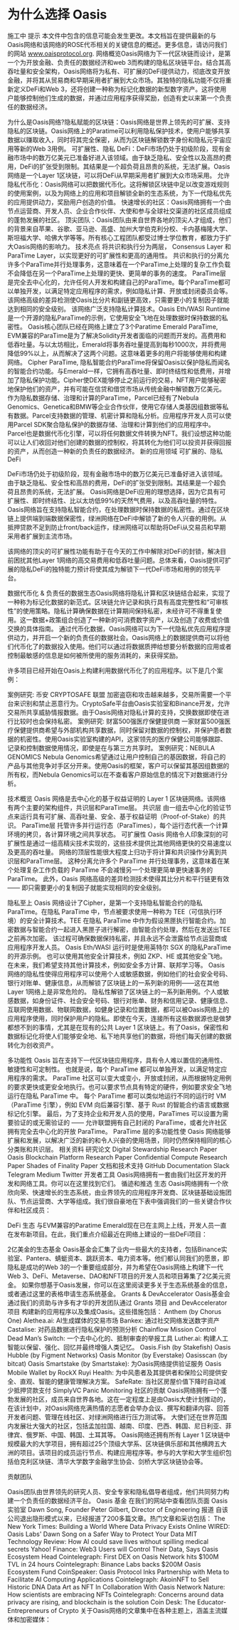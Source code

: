 # 为什么选择 Oasis

施工中
提示
本文件中包含的信息可能会发生更改。本文档旨在提供最新的与Oasis网络和该网络的ROSE代币相关的关键信息的概述。更多信息，请访问我们的网站 www.oaisprotocol.org.
网络概览​
Oasis网络为下一代区块链而设计，是第一个为开放金融、负责任的数据经济和web 3而构建的隐私区块链平台。结合其高吞吐量和安全架构，Oasis网络将为私有、可扩展的DeFi提供动力，彻底改变开放金融，并将其从贸易商和早期采用者扩展到大众市场。其独特的隐私功能不仅将重新定义DeFi和Web 3，还将创建一种称为标记化数据的新型数字资产。这将使用户能够控制他们生成的数据，并通过应用程序获得奖励，创造有史以来第一个负责任的数据经济。

为什么是Oasis网络?​
隐私赋能的区块链：Oasis网络是世界上领先的可扩展、支持隐私的区块链。Oasis网络上的Paratime可以利用隐私保护技术，使用户能够共享数据以赚取收入，同时将其完全保密，从而为区块链解锁数字身份和隐私元宇宙应用等新的Web 3用例。
可扩展性、隐私 DeFi：DeFi市场仍处于初级阶段，现有金融市场中的数万亿美元已准备好进入该领域。由于缺乏隐私、安全性以及高昂的费用，DeFi的扩张受到限制。其结果是一个超负荷且昂贵的系统，无法扩展。Oasis网络是一个Layer 1区块链，可以将DeFi从早期采用者扩展到大众市场采用。
允许隐私代币化：Oasis网络可以把数据代币化。这将解锁区块链中足以改变游戏规则的使用案例，以及为网络上的应用和项目解锁全新的生态系统，为下一代隐私优先的应用提供动力，奖励用户创造的价值。
快速增长的社区：Oasis网络拥有一个由节点运营商、开发人员、企业合作伙伴、大使和参与全球社交渠道的社区成员组成的蓬勃发展的社区。
顶尖团队：Oasis团队由来自世界各地的顶尖人才组成，他们的背景来自苹果、谷歌、亚马逊、高盛、加州大学伯克利分校、卡内基梅隆大学、斯坦福大学、哈佛大学等等。所有核心工程团队都受过博士学位教育，都致力于扩大Oasis网络的影响力。
技术亮点
将共识和执行分为两层， Consensus Layer 和 ParaTime Layer，以实现更好的可扩展性和更高的通用性。
共识和执行的分离允许多个ParaTime并行处理事务，这意味着在一个ParaTime上处理的复杂工作负载不会降低在另一个ParaTime上处理的更快、更简单的事务的速度。
ParaTime层是完全去中心化的，允许任何人开发和构建自己的ParaTime。每个ParaTime都可以单独开发，以满足特定应用程序的需求，例如隐私计算、开放或封闭委员会等。
该网络高级的差异检测使Oasis比分片和副链更高效，只需要更小的复制因子就能达到相同的安全级别。
该网络广泛支持隐私计算技术。Oasis Eth/WASI Runtime是一个开源的隐私ParaTime的示例，它使用安全飞地在处理数据时保持数据的私密性。
Oasis核心团队已经在网络上建立了3个Paratime
Emerald ParaTime, EVM兼容的ParaTime是为了解决Solidity开发者面临的问题而开发的。高费用和低吞吐量。与以太坊相比，Emerald将事务吞吐量提高到每秒1000次，并将费用降低99%以上，从而解决了这两个问题。这意味着更多的用户将能够使用和构建网络。
Cipher ParaTime, 隐私智能合约ParaTime将保留Oasis以保护隐私而闻名的智能合约功能。与Emerald一样，它拥有高吞吐量、即时终结性和低费用，并增加了隐私保护功能。Cipher使DEX能够停止之前运行的交易，NFT用户能够秘密地保护他们的资产，并有可能在信贷和借贷市场从传统金融中解锁数万亿美元。
作为隐私数据存储、治理和计算的ParaTime，Parcel已经有了Nebula Genomics、Genetica和BMW等企业合作伙伴，使用它存储人类基因组数据等私有数据。Parcel支持数据的管理、机密计算和隐私分析。应用程序开发人员可以使用Parcel SDK聚合隐私保护的数据存储、治理和计算到他们的应用程序中。Parcel也是数据代币化引擎，可以将任何数据文件转换为NFT。我们设想这种功能可以让人们收回对他们创建的数据的控制权，将其转化为他们可以投资并获得回报的资产，从而创造一种新的负责任的数据经济。
新的应用领域​
可扩展的、隐私 DeFi​

DeFi市场仍处于初级阶段，现有金融市场中的数万亿美元已准备好进入该领域。由于缺乏隐私、安全性和高昂的费用，DeFi的扩张受到限制。其结果是一个超负荷且昂贵的系统，无法扩展。
Oasis网络是DeFi应用的理想选择，因为它具有可扩展性、即时终结性、比以太坊低99%的天然气费用，以及高吞吐量的特性。
Oasis网络旨在支持隐私智能合约，在处理数据时保持数据的私密性。通过在区块链上提供端到端数据保密性，绿洲网络在DeFi中解锁了新的令人兴奋的用例。从抵押贷款不足到防止front/back运作，绿洲网络可以帮助将DeFi从交易员和早期采用者扩展到主流市场。

该网络的顶尖的可扩展性功能有助于在今天的工作中解除对DeFi的封锁，解决目前困扰其他Layer 1网络的高交易费用和低吞吐量问题。总体来看，Oasis提供可扩展的隐私DeFi的独特能力预计将使其成为解锁下一代DeFi市场和用例的领先平台。

数据代币化 & 负责任的数据生态​
Oasis网络将隐私计算和区块链结合起来，实现了一种称为标记化数据的新范式。区块链允许记录和执行具有高度完整性和“可审核性”的使用策略。隐私计算确保数据在计算期间保持私密，未经许可不得重复使用。这一数据+政策组合创造了一种新的可消费数字资产，以及创造了收费或价值交换的具体指南。
通过代币化数据，Oasis网络可以为下一代隐私优先应用程序提供动力，并开启一个新的负责任的数据社会。Oasis网络上的数据提供商可以将他们代币化了的数据投入使用。他们可以通过将数据质押给想要分析数据的应用或者控制最敏感的信息是如何被所使用的服务消耗的，来获得奖励。

许多项目已经开始在Oasis上构建利用数据代币化了的应用程序。以下是几个案例：

案例研究: 币安 CRYPTOSAFE 联盟
加密盗窃和攻击越来越多，交易所需要一个平台来识别和禁止恶意行为。CryptoSafe平台由Oasis实验室和Binance开发，允许交易所共享威胁情报数据。由于Oasis网络对隐私计算的支持，交换数据即使在进行比较时也会保持私密。
案例研究: 财富500强医疗保健提供商
一家财富500强医疗保健提供商希望与外部机构共享数据，同时保留对数据的控制权，并保护患者数据的机密性。使用Oasis实验室构建的API，这家领先的医疗保健公司能够跟踪、记录和控制数据使用情况，即使是在与第三方共享时。
案例研究：NEBULA GENOMICS
Nebula Genomics希望通过让用户控制自己的基因数据，将自己的产品与其他竞争对手区分开来。使用Oasis的框架，客户可以保留其基因组数据的所有权，而Nebula Genomics可以在不查看客户原始信息的情况下对数据进行分析。

技术概览
Oasis 网络是去中心化的基于权益证明的 Layer 1 区块链网络。该网络有两个主要的架构组件，共识层和ParaTime层。
共识层 由一组去中心化的验证节点来运行具有可扩展、高吞吐量、安全、基于权益证明（Proof-of-Stake）的共识。
ParaTime层 托管许多并行运行态（ParaTimes），每个运行态代表一个计算环境的拷贝，各计算环境之间共享状态。
可扩展性​
Oasis 网络令人印象深刻的可扩展性是通过一组高精尖技术实现的，这些技术提供比其他网络更快的交易速度以及更高的吞吐量。 网络的顶层性能很大程度上归功于将计算和共识操作分离到共识层和ParaTime层。 这种分离允许多个 ParaTime 并行处理事务，这意味着在某个处理复杂工作负载的 ParaTime 不会减慢另一个处理更简单更快速事务的 ParaTime。 此外，Oasis 网络高级的差异检测技术使得其比分片和平行链更有效 —— 即只需要更小的复制因子就能实现相同的安全级别。

隐私至上
Oasis 网络设计了Cipher，是第一个支持隐私智能合约的隐私 ParaTime。在隐私 ParaTime 中，节点被要求使用一种称为 TEE（可信执行环境）的安全计算技术。TEE 在隐私 ParaTime 中作为假设黑匣执行智能合约。加密数据与智能合约一起进入黑匣子进行解密，由智能合约处理，然后在发送出TEE之前再次加密。 该过程可确保数据保持私密，并且永远不会泄露给节点运营商或应用程序开发人员。
Oasis Eth/WASI 运行时是使用英特尔 SGX 的隐私ParaTime的开源示例。 也可以使用其他安全计算技术，例如 ZKP、HE 或其他安全飞地。 在未来，我们希望支持其他计算技术，例如安全多方计算、联邦学习等。
Oasis 网络的隐私性使得应用程序可以使用个人或敏感数据，例如他们的社会安全号码、银行对账单、健康信息，从而解锁了区块链上的一系列新的用例——这在其他Layer 1网络上是非常危险的。
隐私性解锁了区块链上的一系列新用例。个人或敏感数据，如身份证件、社会安全号码、银行对账单、财务和信用记录、健康信息、互联网使用数据、物联网数据，如健身记录和位置数据，都可以被Oasis网络上的应用程序使用，同时保护用户的隐私。即使在今天，连接所有这些数据源也是做梦都想不到的事情，尤其是在现有的公共 Layer 1 区块链上。有了Oasis，保密性和数据标记化将使人们能够安全地、私下地共享他们的数据，将他们每天创建的数据转化为创收资产。

多功能性
Oasis 旨在支持下一代区块链应用程序，具有令人难以置信的通用性、敏捷性和可定制性。 也就是说，每个 ParaTime 都可以单独开发，以满足特定应用程序的需求。 ParaTime 社区可以变大或变小，开放或封闭，从而根据特定用例的要求更快或更安全地执行。也可以要求节点具有特定的硬件，例如要求安全飞地运行在隐私 ParaTime 中。 每个 ParaTime 都可以类似地运行不同的运行时 VM（ParaTime 引擎），例如 EVM 向后兼容引擎、基于 Rust 的智能合约语言或数据标记化引擎。 最后，为了支持企业和开发人员的使用，ParaTimes 可以设置为需要验证的或无需验证的 —— 允许联盟拥有自己封闭的 ParaTime，或者允许社区拥有完全去中心化的开放 ParaTime。
ParaTime 层的多功能性使 Oasis 网络能够扩展和发展，以解决广泛的新的和令人兴奋的使用场景，同时仍然保持相同的核心分类账和共识层。
相关资料
研究论文
Digital Stewardship Research Paper
Oasis Blockchain Platform Research Paper
Confidential Compute Research Paper
Shades of Finality Paper
文档和技术支持
GitHub
Documentation
Slack
Telegram
Medium
Twitter
开发者工具
Oasis网络拥有一套由我们社区开发的开发和网络工具。你可以在这里找到它们。
循迹和推选​
生态
Oasis网络拥有一个欣欣向荣、快速增长的生态系统，由业界领先的应用程序开发商、区块链基础设施团队、节点运营商、大学等组成。我们很自豪地在下表中强调我们的一些关键合作伙伴和社区成员：

DeFi 生态
与EVM兼容的Paratime Emerald现在已在主网上上线，开发人员一直在发布新项目。在此，我们重点介绍最近在网络上建设的一些DeFi项目：

2亿美金的生态基金
Oasis基金会汇集了业内一些最大的支持者，包括Binance实验室、Pantera、蜻蜓资本、跳跃资本、电力资本等。他们都认同我们的愿景，即隐私是成功的Web 3的一个重要组成部分，并为希望在Oasis网络上构建下一代Web 3、DeFi、Metaverse、DAO和NFT项目的开发人员和项目筹集了2亿美元资金。
如果你想基于Oasis发展，你可以在这里阅读更多关于生态系统基金的信息，或者通过这里的表格申请生态系统基金。
Grants & DevAccelerator
Oasis基金会通过我们的资助与许多有才华的开发团队通过 Grants 项目 and DevAccelerator 项目 构建新的应用程序以及集成Oasis。这些措施包括：
Anthem (by Chorus One)
Alethea.ai: AI生成媒体的交易市场
Bankex: 通过社交网络发送数字资产
Castalise: 对药品数据进行隐私保护的预测分析
Chainflow Mission Control
Dead Man’s Switch: 一个去中心化的、抵制审查的举报工具
Luther.ai: 构建人工智能以保留、强化、回忆并最终增强人类记忆。
Oasis.Fish (by Stakefish)
Oasis Hubble (by Figment Networks)
Oasis Monitor (by Everstake)
Oasisscan (by bitcat)
Oasis Smartstake (by Smartstake): 为Oasis网络提供验证服务
Oasis Mobile Wallet by RockX
Ruyi Health: 为中风患者及其提供者和保险公司提供安全、直观、智能的健康管理解决方案。
SafeRate: 当社区房屋价值下降时自动减少抵押贷款支付
SimplyVC Panic Monitoring
社区的贡献
Oasis网络拥有一个蓬勃发展的社区，成员来自世界各地。这在一定程度上是由Oasis大使计划推动的，在该计划中，对Oasis网络充满热情的志愿者会举办会议、撰写和翻译内容、回答开发者问题、管理在线社区、对绿洲网络进行压力测试等。
大使们还在世界范围内发展壮大强大的社区，包括孟加拉国、越南、印度、巴西、韩国、尼日利亚、菲律宾、俄罗斯、中国、韩国、土耳其等。
Oasis网络还拥有所有 Layer 1 区块链中规模最大的大学项目，拥有超过25个顶级大学系、区块链俱乐部和其他横跨五大洲的项目。该项目的成员运行节点、构建应用程序等。参与的大学和大学生组织包括伯克利区块链、清华大学数字金融学生协会、剑桥大学区块链协会等。

贡献团队

Oasis团队由世界领先的研究人员、安全专家和隐私倡导者组成，他们共同努力构建一个负责任的数据经济平台。
Oasis 基金​
在我们的网站中查看团队页面
Oasis 实验室​
Dawn Song, Founder
Peter Gilbert, Director of Engineering
报道
自该公司退出隐形模式以来，已经报道了200多篇文章。热门文章和采访包括：
The New York Times: Building a World Where Data Privacy Exists Online
WIRED: Oasis Labs' Dawn Song on a Safer Way to Protect Your Data
MIT Technology Review: How AI could save lives without spilling medical secrets
Yahoo! Finance: Web3 Users will Control Their Data, Says Oasis Ecosystem Head
Cointelegraph: First DEX on Oasis Network hits $100M TVL in 24 hours
Cointelegraph: Binance Labs backs $200M Oasis Ecosystem Fund
CoinSpeaker: Oasis Protocol Inks Partnership with Meta to Facilitate AI Computing Applications
Cointelegraph: AkoinNFT to Sell Historic DNA Data Art as NFT In Collaboration With Oasis Network
Nature: How scientists are embracing NFTs
Cointelegraph: Concerns around data privacy are rising, and blockchain is the solution
Coin Desk: The Educator-Entrepreneurs of Crypto
关于Oasis网络的文章集中在各种主题上，涵盖主流媒体和加密媒体：

